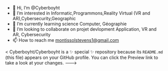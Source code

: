 - 👋 Hi, I’m @Cyberboyht
- 👀 I’m interested in Informatic,Programmons,Reality Virtual (VR and AR),Cybersecurity,Geographic
- 🌱 I’m currently learning science Computer, Géographie 
- 💞️ I’m looking to collaborate on projet devlopment Application, VR and AR, Cybersecurity
- 📫 How to reach me montissolstevens1@gmail.com

<
Cyberboyht/Cyberboyht is a ✨ special ✨ repository because its `README.md` (this file) appears on your GitHub profile.
You can click the Preview link to take a look at your changes.
--->
